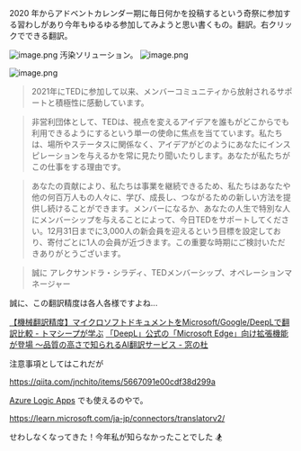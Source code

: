 
2020 年からアドベントカレンダー期に毎日何かを投稿するという奇祭に参加する習わしがあり今年もゆるゆる参加してみようと思い書くもの。翻訳。右クリックでできる翻訳。

![image.png](https://qiita-image-store.s3.ap-northeast-1.amazonaws.com/0/93824/9b6fbb6a-df6c-6d5a-d31b-eaef148f6a22.png)
汚染ソリューション。
![image.png](https://qiita-image-store.s3.ap-northeast-1.amazonaws.com/0/93824/23be0cc1-59ec-456a-ad18-67e151907615.png)

![image.png](https://qiita-image-store.s3.ap-northeast-1.amazonaws.com/0/93824/f0905ca5-361f-0367-3106-91470e11cdd1.png)


> 2021年にTEDに参加して以来、メンバーコミュニティから放射されるサポートと積極性に感動しています。
 
> 非営利団体として、TEDは、視点を変えるアイデアを誰もがどこからでも利用できるようにするという単一の使命に焦点を当てています。私たちは、場所やステータスに関係なく、アイデアがどのようにあなたにインスピレーションを与えるかを常に見たり聞いたりします。あなたが私たちがこの仕事をする理由です。 
 
> あなたの貢献により、私たちは事業を継続できるため、私たちはあなたや他の何百万人もの人々に、学び、成長し、つながるための新しい方法を提供し続けることができます。メンバーになるか、あなたの人生で特別な人にメンバーシップを与えることによって、今日TEDをサポートしてください。12月31日までに3,000人の新会員を迎えるという目標を設定しており、寄付ごとに1人の会員が近づきます。この重要な時期にご検討いただきありがとうございます。
 
> 誠に
> アレクサンドラ・シラディ、TEDメンバーシップ、オペレーションマネージャー

誠に、この翻訳精度は各人各様ですよね...

[【機械翻訳精度】マイクロソフトドキュメントをMicrosoft/Google/DeepLで翻訳比較 - トマシープが学ぶ](https://bibinbaleo.hatenablog.com/entry/2020/04/24/210524)
[「DeepL」公式の「Microsoft Edge」向け拡張機能が登場 ～品質の高さで知られるAI翻訳サービス - 窓の杜](https://forest.watch.impress.co.jp/docs/news/1461467.html)

注意事項としてはこれだが

https://qiita.com/jnchito/items/5667091e00cdf38d299a

[Azure Logic Apps](https://qiita.com/e99h2121/items/a69e40d016f5df01b061) でも使えるのやで。

https://learn.microsoft.com/ja-jp/connectors/translatorv2/

せわしなくなってきた！今年私が知らなかったことでした :snowboarder: 
